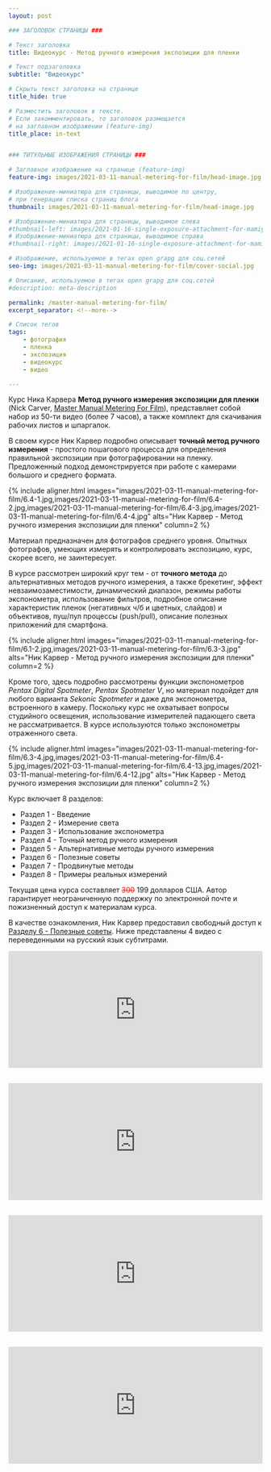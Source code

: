 ```yaml
---
layout: post

### ЗАГОЛОВОК СТРАНИЦЫ ###

# Текст заголовка
title: Видеокурс - Метод ручного измерения экспозиции для пленки

# Текст подзаголовка
subtitle: "Видеокурс"

# Скрыть текст заголовка на странице
title_hide: true

# Разместить заголовок в тексте.
# Если закомментировать, то заголовок размещается
# на заглавном изображении (feature-img)
title_place: in-text


### ТИТУЛЬНЫЕ ИЗОБРАЖЕНИЯ СТРАНИЦЫ ###

# Заглавное изображение на странице (feature-img)
feature-img: images/2021-03-11-manual-metering-for-film/head-image.jpg

# Изображение-миниатюра для страницы, выводимое по центру,
# при генерации списка страниц блога
thumbnail: images/2021-03-11-manual-metering-for-film/head-image.jpg

# Изображение-миниатюра для страницы, выводимое слева
#thumbnail-left: images/2021-01-16-single-exposure-attachment-for-mamiyaflex-c/cover-front.jpg
# Изображение-миниатюра для страницы, выводимое справа
#thumbnail-right: images/2021-01-16-single-exposure-attachment-for-mamiyaflex-c/cover-back.jpg

# Изображение, используемое в тегах open grapg для соц.сетей
seo-img: images/2021-03-11-manual-metering-for-film/cover-social.jpg

# Описание, используемое в тегах open grapg для соц.сетей
#description: meta-description

permalink: /master-manual-metering-for-film/
excerpt_separator: <!--more-->

# Список тегов
tags:
    - фотография
    - пленка
    - экспозиция
    - видеокурс
    - видео

---
```

Курс Ника Карвера **Метод ручного измерения экспозиции для пленки** (Nick Carver, [Master Manual Metering For Film](https://www.nickcarverphotography.com/teaching/online_courses/manual_metering_film_photography/)), представляет собой набор из 50-ти видео (более 7 часов), а также комплект для скачивания рабочих листов и шпаргалок.
<!--more-->

В своем курсе Ник Карвер подробно описывает **точный метод ручного измерения** - простого пошагового процесса для определения правильной экспозиции при фотографировании на пленку. Предложенный подход демонстрируется при работе с камерами большого и среднего формата.

{% include
    aligner.html
    images="images/2021-03-11-manual-metering-for-film/6.4-1.jpg,images/2021-03-11-manual-metering-for-film/6.4-2.jpg,images/2021-03-11-manual-metering-for-film/6.4-3.jpg,images/2021-03-11-manual-metering-for-film/6.4-4.jpg"
    alts="Ник Карвер - Метод ручного измерения экспозиции для пленки"
    column=2 %}

Материал предназначен для фотографов среднего уровня. Опытных фотографов, умеющих измерять и контролировать экспозицию, курс, скорее всего, не заинтересует.

В курсе рассмотрен широкий круг тем - от **точного метода** до альтернативных методов ручного измерения, а также брекетинг, эффект невзаимозаместимости, динамический диапазон, режимы работы экспонометра, использование фильтров, подробное описание характеристик пленок (негативных ч/б и цветных, слайдов) и объективов, пуш/пул процессы (push/pull), описание полезных приложений для смартфона.

{% include
    aligner.html
    images="images/2021-03-11-manual-metering-for-film/6.1-2.jpg,images/2021-03-11-manual-metering-for-film/6.3-3.jpg"
    alts="Ник Карвер - Метод ручного измерения экспозиции для пленки"
    column=2 %}

Кроме того, здесь подробно рассмотрены функции экспонометров *Pentax Digital Spotmeter*, *Pentax Spotmeter V*, но материал подойдет для любого варианта *Sekonic Spotmeter* и даже для экспонометра, встроенного в камеру. Поскольку курс не охватывает вопросы студийного освещения, использование измерителей падающего света не рассматривается. В курсе используются только экспонометры отраженного света.

{% include
    aligner.html
    images="images/2021-03-11-manual-metering-for-film/6.3-4.jpg,images/2021-03-11-manual-metering-for-film/6.4-5.jpg,images/2021-03-11-manual-metering-for-film/6.4-13.jpg,images/2021-03-11-manual-metering-for-film/6.4-12.jpg"
    alts="Ник Карвер - Метод ручного измерения экспозиции для пленки"
    column=2 %}

Курс включает 8 разделов:
* Раздел 1 - Введение
* Раздел 2 - Измерение света
* Раздел 3 - Использование экспонометра
* Раздел 4 - Точный метод ручного измерения
* Раздел 5 - Альтернативные методы ручного измерения
* Раздел 6 - Полезные советы
* Раздел 7 - Продвинутые методы
* Раздел 8 - Примеры реальных измерений

Текущая цена курса составляет <s style="color: red">300</s> 199 долларов США. Автор гарантирует неограниченную поддержку по электронной почте и пожизненный доступ к материалам курса.

В качестве ознакомления, Ник Карвер предоставил свободный доступ к [Разделу 6 - Полезные советы](https://www.nickcarverphotography.com/teaching/online_courses/free_samples/free_online_photography_course_sample-manual_metering_film_photography.php). Ниже представлены 4 видео с переведенными на русский язык субтитрами.

<div class="frame_blc">
    <iframe src="https://www.youtube.com/embed/QP3p_NR9Bag" frameborder="0" allowfullscreen></iframe>
</div>

<div class="frame_blc">
    <iframe src="https://www.youtube.com/embed/51sF1frRYDM" frameborder="0" allowfullscreen></iframe>
</div>

<div class="frame_blc">
    <iframe src="https://www.youtube.com/embed/nekSBXNAgEw" frameborder="0" allowfullscreen></iframe>
</div>

<div class="frame_blc">
    <iframe src="https://www.youtube.com/embed/Af6tunhgmtY" frameborder="0" allowfullscreen></iframe>
</div>

<style>
.frame_blc{
  overflow:hidden;
  position:relative;
  padding-bottom:40%;
  padding-top:30px;
  height:0;
  margin-bottom:30px;
}
.frame_blc iframe {
  position:absolute;
  width:100%;
  height:100%;
  left:0;
  top:0;
}
</style>
